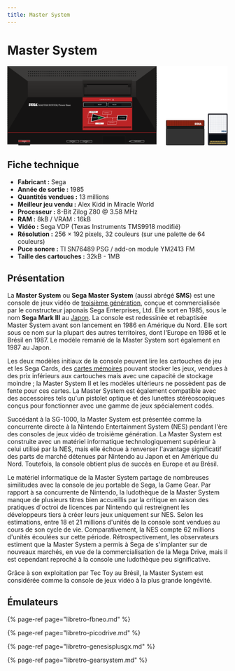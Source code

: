 ```yaml
---
title: Master System
---
```


# Master System

![](./master-system/image%20%28156%29.png)

## Fiche technique

* **Fabricant :** Sega
* **Année de sortie :** 1985
* **Quantités vendues :** 13 millions
* **Meilleur jeu vendu :** Alex Kidd in Miracle World
* **Processeur :** 8-Bit Zilog Z80 @ 3.58 MHz
* **RAM :** 8kB / VRAM : 16kB
* **Vidéo :** Sega VDP \(Texas Instruments TMS9918 modifié\)
* **Résolution :** 256 × 192 pixels, 32 couleurs \(sur une palette de 64 couleurs\)
* **Puce sonore :** TI SN76489 PSG / add-on module YM2413 FM
* **Taille des cartouches :** 32kB - 1MB

## Présentation

La **Master System** ou **Sega Master System** \(aussi abrégé **SMS**\) est une console de jeux vidéo de [troisième génération](https://fr.wikipedia.org/wiki/Consoles_de_jeux_vid%C3%A9o_de_troisi%C3%A8me_g%C3%A9n%C3%A9ration), conçue et commercialisée par le constructeur japonais Sega Enterprises, Ltd. Elle sort en 1985, sous le nom **Sega Mark III** au [Japon](https://fr.wikipedia.org/wiki/Japon). La console est redessinée et rebaptisée Master System avant son lancement en 1986 en Amérique du Nord. Elle sort sous ce nom sur la plupart des autres territoires, dont l'Europe en 1986 et le Brésil en 1987. Le modèle remanié de la Master System sort également en 1987 au Japon.

Les deux modèles initiaux de la console peuvent lire les cartouches de jeu et les Sega Cards, des [cartes mémoires](https://fr.wikipedia.org/wiki/Carte_m%C3%A9moire) pouvant stocker les jeux, vendues à des prix inférieurs aux cartouches mais avec une capacité de stockage moindre ; la Master System II et les modèles ultérieurs ne possèdent pas de fente pour ces cartes. La Master System est également compatible avec des accessoires tels qu'un pistolet optique et des lunettes stéréoscopiques conçus pour fonctionner avec une gamme de jeux spécialement codés.

Succédant à la SG-1000, la Master System est présentée comme la concurrente directe à la Nintendo Entertainment System \(NES\) pendant l'ère des consoles de jeux vidéo de troisième génération. La Master System est construite avec un matériel informatique technologiquement supérieur à celui utilisé par la NES, mais elle échoue à renverser l'avantage significatif des parts de marché détenues par Nintendo au Japon et en Amérique du Nord. Toutefois, la console obtient plus de succès en Europe et au Brésil.

Le matériel informatique de la Master System partage de nombreuses similitudes avec la console de jeu portable de Sega, la Game Gear. Par rapport à sa concurrente de Nintendo, la ludothèque de la Master System manque de plusieurs titres bien accueillis par la critique en raison des pratiques d'octroi de licences par Nintendo qui restreignent les développeurs tiers à créer leurs jeux uniquement sur NES. Selon les estimations, entre 18 et 21 millions d'unités de la console sont vendues au cours de son cycle de vie. Comparativement, la NES compte 62 millions d'unités écoulées sur cette période. Rétrospectivement, les observateurs estiment que la Master System a permis à Sega de s'implanter sur de nouveaux marchés, en vue de la commercialisation de la Mega Drive, mais il est cependant reproché à la console une ludothèque peu significative.

Grâce à son exploitation par Tec Toy au Brésil, la Master System est considérée comme la console de jeux vidéo à la plus grande longévité.

## Émulateurs

{% page-ref page="libretro-fbneo.md" %}

{% page-ref page="libretro-picodrive.md" %}

{% page-ref page="libretro-genesisplusgx.md" %}

{% page-ref page="libretro-gearsystem.md" %}

